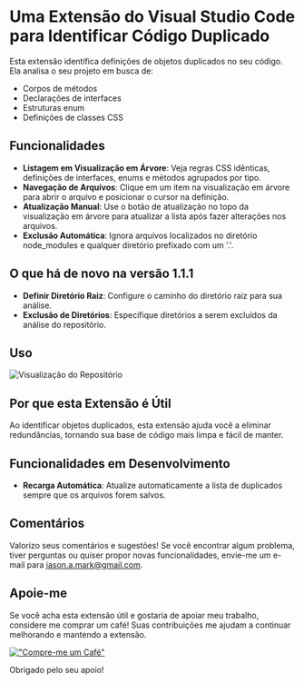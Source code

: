 # Uma Extensão do Visual Studio Code para Identificar Código Duplicado

Esta extensão identifica definições de objetos duplicados no seu código. Ela analisa o seu projeto em busca de:

- Corpos de métodos
- Declarações de interfaces
- Estruturas enum
- Definições de classes CSS

## Funcionalidades

- **Listagem em Visualização em Árvore**: Veja regras CSS idênticas, definições de interfaces, enums e métodos agrupados por tipo.
- **Navegação de Arquivos**: Clique em um item na visualização em árvore para abrir o arquivo e posicionar o cursor na definição.
- **Atualização Manual**: Use o botão de atualização no topo da visualização em árvore para atualizar a lista após fazer alterações nos arquivos.
- **Exclusão Automática**: Ignora arquivos localizados no diretório node_modules e qualquer diretório prefixado com um '.'.

## O que há de novo na versão 1.1.1

- **Definir Diretório Raiz**: Configure o caminho do diretório raiz para sua análise.
- **Exclusão de Diretórios**: Especifique diretórios a serem excluídos da análise do repositório.

## Uso

![Visualização do Repositório](https://github.com/jasonamark/jasonamark/raw/main/identify-duplicates.gif)

## Por que esta Extensão é Útil

Ao identificar objetos duplicados, esta extensão ajuda você a eliminar redundâncias, tornando sua base de código mais limpa e fácil de manter.

## Funcionalidades em Desenvolvimento

- **Recarga Automática**: Atualize automaticamente a lista de duplicados sempre que os arquivos forem salvos.

## Comentários

Valorizo seus comentários e sugestões! Se você encontrar algum problema, tiver perguntas ou quiser propor novas funcionalidades, envie-me um e-mail para [jason.a.mark@gmail.com](jason.a.mark@gmail.com).

## Apoie-me
Se você acha esta extensão útil e gostaria de apoiar meu trabalho, considere me comprar um café! Suas contribuições me ajudam a continuar melhorando e mantendo a extensão.

[!["Compre-me um Café"](https://www.buymeacoffee.com/assets/img/custom_images/orange_img.png)](https://buymeacoffee.com/jasonamark8)

Obrigado pelo seu apoio!
